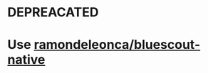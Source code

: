 # DEPREACATED
# Use [ramondeleonca/bluescout-native](https://github.com/ramondeleonca/bluescout-native/)
